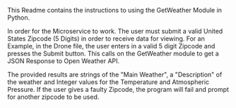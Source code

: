 This Readme contains the instructions to using the GetWeather Module in Python.

In order for the Microservice to work. The user must submit a valid United States Zipcode (5 Digits) in order to receive data for viewing.
For an Example, in the Drone file, the user enters in a valid 5 digit Zipcode and presses the Submit button. This calls on the GetWeather module to get a JSON Response to Open Weather API.

The provided results are strings of the "Main Weather", a "Description" of the weather and Integer values for the Temperature and Atmospheric Pressure. If the user gives a faulty Zipcode, 
the program will fail and prompt for another zipcode to be used.
